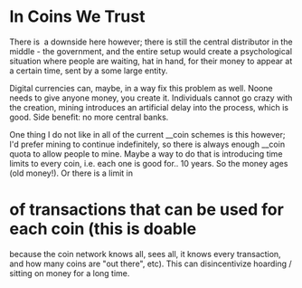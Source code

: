 # In Coins We Trust

There is  a downside here however; there is still the central
distributor in the middle - the government, and the entire setup would
create a psychological situation where people are waiting, hat in
hand, for their money to appear at a certain time, sent by a some
large entity.

Digital currencies can, maybe, in a way fix this problem as
well. Noone needs to give anyone money, you create it. Individuals
cannot go crazy with the creation, mining introduces an artificial
delay into the process, which is good. Side benefit: no more central
banks.

One thing I do not like in all of the current __coin schemes is this
however; I'd prefer mining to continue indefinitely, so there is
always enough __coin quota to allow people to mine. Maybe a way to do
that is introducing time limits to every coin, i.e. each one is good
for.. 10 years. So the money ages (old money!). Or there is a limit in
# of transactions that can be used for each coin (this is doable
because the coin network knows all, sees all, it knows every
transaction, and how many coins are "out there", etc). This can
disincentivize hoarding / sitting on money for a long time.













